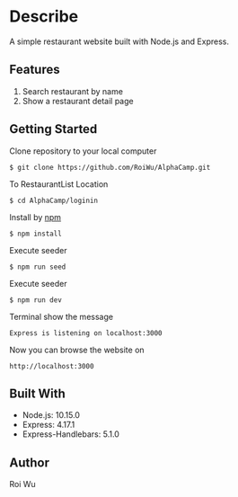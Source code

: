 
# Describe
A simple restaurant website built with Node.js and Express.

## Features
1. Search restaurant by name
3. Show a restaurant detail page 

## Getting Started
Clone repository to your local computer
```
$ git clone https://github.com/RoiWu/AlphaCamp.git
```
To RestaurantList Location 
```
$ cd AlphaCamp/loginin
```
Install by [npm](https://www.npmjs.com/)
```
$ npm install
```
Execute seeder
```
$ npm run seed
```
Execute seeder
```
$ npm run dev 
```
Terminal show the message 
```
Express is listening on localhost:3000
```
Now you can browse the website on 
```
http://localhost:3000
```
## Built With
* Node.js: 10.15.0
* Express: 4.17.1
* Express-Handlebars: 5.1.0

## Author
Roi Wu

